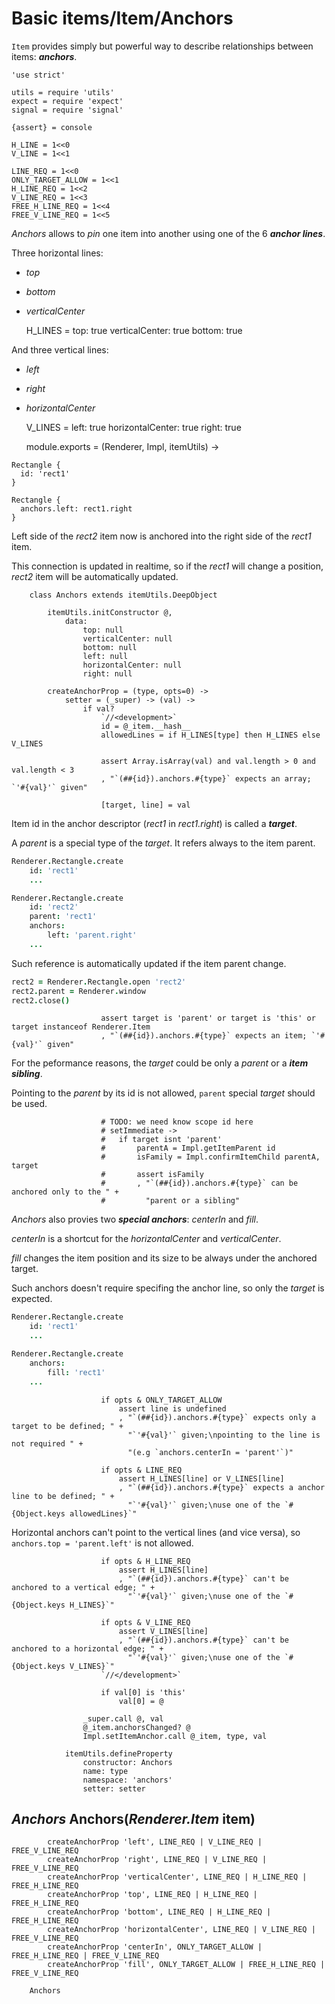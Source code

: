 Basic items/Item/Anchors
========================

`Item` provides simply but powerful way to describe
relationships between items: ***anchors***.

	'use strict'

	utils = require 'utils'
	expect = require 'expect'
	signal = require 'signal'

	{assert} = console

	H_LINE = 1<<0
	V_LINE = 1<<1

	LINE_REQ = 1<<0
	ONLY_TARGET_ALLOW = 1<<1
	H_LINE_REQ = 1<<2
	V_LINE_REQ = 1<<3
	FREE_H_LINE_REQ = 1<<4
	FREE_V_LINE_REQ = 1<<5

*Anchors* allows to *pin* one item into another using one of the 6 ***anchor lines***.

Three horizontal lines:
 * *top*
 * *bottom*
 * *verticalCenter*

	H_LINES =
		top: true
		verticalCenter: true
		bottom: true

And three vertical lines:
 * *left*
 * *right*
 * *horizontalCenter*

	V_LINES =
		left: true
		horizontalCenter: true
		right: true

	module.exports = (Renderer, Impl, itemUtils) ->

```
Rectangle {
  id: 'rect1'
}

Rectangle {
  anchors.left: rect1.right
}
```

Left side of the *rect2* item now is anchored into the right side of the *rect1* item.

This connection is updated in realtime, so if the *rect1* will change a position,
*rect2* item will be automatically updated.

		class Anchors extends itemUtils.DeepObject

			itemUtils.initConstructor @,
				data:
					top: null
					verticalCenter: null
					bottom: null
					left: null
					horizontalCenter: null
					right: null

			createAnchorProp = (type, opts=0) ->
				setter = (_super) -> (val) ->
					if val?
						`//<development>`
						id = @_item.__hash__
						allowedLines = if H_LINES[type] then H_LINES else V_LINES

						assert Array.isArray(val) and val.length > 0 and val.length < 3
						, "`(##{id}).anchors.#{type}` expects an array; `'#{val}'` given"

						[target, line] = val

Item id in the anchor descriptor (*rect1* in *rect1.right*) is called a ***target***.

A *parent* is a special type of the *target*.
It refers always to the item parent.

```coffeescript
Renderer.Rectangle.create
    id: 'rect1'
    ...

Renderer.Rectangle.create
    id: 'rect2'
	parent: 'rect1'
    anchors:
        left: 'parent.right'
    ...
```

Such reference is automatically updated if the item parent change.

```coffeescript
rect2 = Renderer.Rectangle.open 'rect2'
rect2.parent = Renderer.window
rect2.close()
```

						assert target is 'parent' or target is 'this' or target instanceof Renderer.Item
						, "`(##{id}).anchors.#{type}` expects an item; `'#{val}'` given"

For the peformance reasons, the *target* could be only a *parent* or a ***item sibling***.

Pointing to the *parent* by its id is not allowed, `parent` special *target* should be used.

						# TODO: we need know scope id here
						# setImmediate ->
						# 	if target isnt 'parent'
						# 		parentA = Impl.getItemParent id
						# 		isFamily = Impl.confirmItemChild parentA, target
						# 		assert isFamily
						# 		, "`(##{id}).anchors.#{type}` can be anchored only to the " +
						# 		  "parent or a sibling"

*Anchors* also provies two ***special anchors***: *centerIn* and *fill*.

*centerIn* is a shortcut for the *horizontalCenter* and *verticalCenter*.

*fill* changes the item position and its size to be always under the anchored target.

Such anchors doesn't require specifing the anchor line, so only the *target* is expected.

```coffeescript
Renderer.Rectangle.create
    id: 'rect1'
    ...

Renderer.Rectangle.create
    anchors:
        fill: 'rect1'
    ...
```

						if opts & ONLY_TARGET_ALLOW
							assert line is undefined
							, "`(##{id}).anchors.#{type}` expects only a target to be defined; " +
							  "`'#{val}'` given;\npointing to the line is not required " +
							  "(e.g `anchors.centerIn = 'parent'`)"

						if opts & LINE_REQ
							assert H_LINES[line] or V_LINES[line]
							, "`(##{id}).anchors.#{type}` expects a anchor line to be defined; " +
							  "`'#{val}'` given;\nuse one of the `#{Object.keys allowedLines}`"

Horizontal anchors can't point to the vertical lines (and vice versa),
so `anchors.top = 'parent.left'` is not allowed.

						if opts & H_LINE_REQ
							assert H_LINES[line]
							, "`(##{id}).anchors.#{type}` can't be anchored to a vertical edge; " +
							  "`'#{val}'` given;\nuse one of the `#{Object.keys H_LINES}`"

						if opts & V_LINE_REQ
							assert V_LINES[line]
							, "`(##{id}).anchors.#{type}` can't be anchored to a horizontal edge; " +
							  "`'#{val}'` given;\nuse one of the `#{Object.keys V_LINES}`"
						`//</development>`

						if val[0] is 'this'
							val[0] = @

					_super.call @, val
					@_item.anchorsChanged? @
					Impl.setItemAnchor.call @_item, type, val

				itemUtils.defineProperty
					constructor: Anchors
					name: type
					namespace: 'anchors'
					setter: setter

*Anchors* Anchors(*Renderer.Item* item)
---------------------------------------

			createAnchorProp 'left', LINE_REQ | V_LINE_REQ | FREE_V_LINE_REQ
			createAnchorProp 'right', LINE_REQ | V_LINE_REQ | FREE_V_LINE_REQ
			createAnchorProp 'verticalCenter', LINE_REQ | H_LINE_REQ | FREE_H_LINE_REQ
			createAnchorProp 'top', LINE_REQ | H_LINE_REQ | FREE_H_LINE_REQ
			createAnchorProp 'bottom', LINE_REQ | H_LINE_REQ | FREE_H_LINE_REQ
			createAnchorProp 'horizontalCenter', LINE_REQ | V_LINE_REQ | FREE_V_LINE_REQ
			createAnchorProp 'centerIn', ONLY_TARGET_ALLOW | FREE_H_LINE_REQ | FREE_V_LINE_REQ
			createAnchorProp 'fill', ONLY_TARGET_ALLOW | FREE_H_LINE_REQ | FREE_V_LINE_REQ

		Anchors